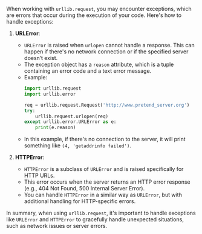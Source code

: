 When working with `urllib.request`, you may encounter exceptions, which are errors that occur during the execution of your code. Here's how to handle exceptions:

1. **URLError**:
   - `URLError` is raised when `urlopen` cannot handle a response. This can happen if there's no network connection or if the specified server doesn’t exist.
   - The exception object has a `reason` attribute, which is a tuple containing an error code and a text error message.
   - Example:
     ```python
     import urllib.request
     import urllib.error

     req = urllib.request.Request('http://www.pretend_server.org')
     try:
         urllib.request.urlopen(req)
     except urllib.error.URLError as e:
         print(e.reason)
     ```
   - In this example, if there's no connection to the server, it will print something like `(4, 'getaddrinfo failed')`.

2. **HTTPError**:
   - `HTTPError` is a subclass of `URLError` and is raised specifically for HTTP URLs.
   - This error occurs when the server returns an HTTP error response (e.g., 404 Not Found, 500 Internal Server Error).
   - You can handle `HTTPError` in a similar way as `URLError`, but with additional handling for HTTP-specific errors.

In summary, when using `urllib.request`, it's important to handle exceptions like `URLError` and `HTTPError` to gracefully handle unexpected situations, such as network issues or server errors.